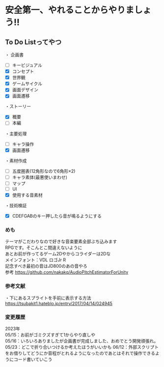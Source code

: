 # 安全第一、やれることからやりましょう!!

## To Do Listってやつ  
・ 企画書
- [ ] キービジュアル
- [X] コンセプト
- [X] 世界観
- [X] ゲームサイクル
- [X] 画面デザイン
- [X] 画面遷移  

・ストーリー
- [X] 概要
- [ ] 本編  

・主要処理
- [ ] キャラ操作
- [X] 画面遷移　　

・素材作成　　
- [ ] 五度圏表(12角形なので6角形×2)  
- [ ] キャラ素体(最悪使いまわせ)  
- [ ] マップ  
- [ ] UI  
- [X] 使用する音素材  

・技術検証  
- [X] CDEFGABのキー押したら音が鳴るようにする  

### めも
テーマがこだわりなので好きな音楽要素全部ぶち込みます    
RPGです。そこんとこ間違えないように  
あとお前が作ってるゲーム2Dやからコライダーは2Dな  
メインフォント：VDL ロゴJr R  
記念すべき最初の音はJD800のあの音やろ  
参考
https://github.com/nakakq/AudioPitchEstimatorForUnity

### 参考文献  
・下にあるスプライトを手前に表示する方法  
https://tsubakit1.hateblo.jp/entry/2017/04/14/024945  

### 変更履歴
2023年  
05/15：お前がゴミクズすぎて1からやり直しや  
05/16：いろいろありましたが企画書が完成しました、おめでとう開発頑張れ。  
05/23：どこで折り合いつけるか考えたほうがいいかも
06/12：外部スクリプトをお借りしてどうにか音程がとれるようになったのであとはそれで操作できるようにコード書いていこう  
